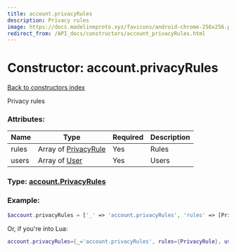 ```yaml
---
title: account.privacyRules
description: Privacy rules
image: https://docs.madelineproto.xyz/favicons/android-chrome-256x256.png
redirect_from: /API_docs/constructors/account_privacyRules.html
---
```

# Constructor: account.privacyRules  
[Back to constructors index](index.md)



Privacy rules

### Attributes:

| Name     |    Type       | Required | Description |
|----------|---------------|----------|-------------|
|rules|Array of [PrivacyRule](../types/PrivacyRule.md) | Yes|Rules|
|users|Array of [User](../types/User.md) | Yes|Users|



### Type: [account.PrivacyRules](../types/account.PrivacyRules.md)


### Example:

```php
$account.privacyRules = ['_' => 'account.privacyRules', 'rules' => [PrivacyRule, PrivacyRule], 'users' => [User, User]];
```  


Or, if you're into Lua:

```lua
account.privacyRules={_='account.privacyRules', rules={PrivacyRule}, users={User}}

```



